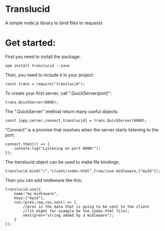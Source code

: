 # Translucid
A simple node.js library to bind files to requests

# Get started:

First you need to install the package:
```
npm install translucid --save
```

Then, you need to include it in your project:
```
const trans = require("translucid");
```

To create your first server, call ".QuickServer(port)":
```
trans.QuickServer(8000);
```

The ".QuickServer" method return many useful objects:
```
const {app,server,connect,translucid} = trans.QuickServer(8000);
```
"Connect" is a promise that resolves when the server starts listening to the port:
```
connect.then(() => {
    console.log("Listening on port 8000!");
});
```
The translucid object can be used to make file bindings:
```
translucid.bind("/","client/index.html",true//use midleware,["myId"]);
```
Then you can add midleware like this:
```
translucid.use({
    name:"my midleware",
    keys:["myid"],
    run:(prev,req,res,next) => {
        //prev is the data that is going to be sent to the client
        //(it might for example be the index.html file);
        next(prev+"string added by a midleware");
    }
});
```
